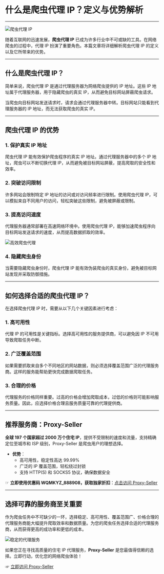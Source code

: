 # 什么是爬虫代理 IP？定义与优势解析

---

![爬虫代理 IP](https://dl.922proxy.com/files/img/202402/65c2fe75f0bad.png)

随着互联网的迅速发展，**爬虫代理 IP** 已成为许多行业中不可或缺的工具。在网络爬虫的过程中，代理 IP 扮演了重要角色。本篇文章将详细解析爬虫代理 IP 的定义以及它所带来的优势。

---

## 什么是爬虫代理 IP？

简单来说，爬虫代理 IP 是通过代理服务器为网络爬虫提供的 IP 地址。这些 IP 地址属于代理服务器，用于隐藏爬虫的真实 IP，从而避免目标网站屏蔽爬虫请求。

当爬虫向目标网站发送请求时，请求会通过代理服务器中转。目标网站只能看到代理服务器的 IP 地址，而无法获取爬虫的真实 IP。

---

## 爬虫代理 IP 的优势

### 1. 保护真实 IP 地址

爬虫代理 IP 能有效保护爬虫程序的真实 IP 地址。通过代理服务器中的多个 IP 地址，爬虫可以不断切换代理 IP，从而避免被目标网站屏蔽，提高爬取的安全性和效率。

### 2. 突破访问限制

许多网站会限制特定 IP 地址的访问或对访问频率进行限制。使用爬虫代理 IP，可以模拟来自不同用户的访问，轻松突破这些限制，避免被屏蔽或限制。

### 3. 提高访问速度

代理服务器通常部署在高速网络环境中。使用爬虫代理 IP，能够加速爬虫程序向目标网站发送请求的速度，从而提高数据抓取的效率。

![高效爬虫代理](https://dl.922proxy.com/files/img/202402/65c2fef16ac40.png)

### 4. 隐藏爬虫身份

当需要隐藏爬虫身份时，爬虫代理 IP 能有效伪装爬虫的真实身份，避免被目标网站发现并采取防御措施。

---

## 如何选择合适的爬虫代理 IP？

在选择爬虫代理 IP 时，需要从以下几个关键因素进行考虑：

### 1. 高可用性

代理 IP 的可用性是关键指标。选择高可用性的服务提供商，可以避免因 IP 不可用导致爬取任务中断。

### 2. 广泛覆盖范围

如果需要抓取来自多个不同地区的网站数据，则必须选择覆盖范围广泛的代理服务商。这样的服务能帮助更快完成数据爬取任务。

### 3. 合理的价格

代理服务的价格同样重要。过高的价格会增加爬取成本，过低的价格则可能影响服务质量。因此，应选择价格合理且服务质量可靠的代理提供商。

---

## 推荐服务商：Proxy-Seller

**全球 197 个国家超过 2000 万个住宅 IP**，提供不受限制的速度和流量，支持精确定位至城市和 ISP 级别，Proxy-Seller 是爬虫用户的理想选择。

- **优势**：
  - 高可用性，稳定性高达 99.99%
  - 广泛的 IP 覆盖范围，轻松绕过封锁
  - 支持 HTTP(S) 和 SOCKS5 协议，确保数据安全

☞ **立即使用优惠码 WQMKYZ_888908，获取独家折扣**：[点击访问 Proxy-Seller](https://bit.ly/proxy-seller-coupon)

---

## 选择可靠的服务商至关重要

作为爬虫任务中不可缺少的一环，选择稳定、高可用性、覆盖范围广、价格合理的代理服务商能大幅提升爬取效率和数据质量。为您的爬虫任务选择合适的代理服务商，从而获得更高的成功率和更低的成本。

![稳定的代理服务](https://dl.922proxy.com/files/img/202402/65c2ff0bd79ee.png)

如果您正在寻找高质量的住宅 IP 代理服务，**Proxy-Seller** 是您最值得信赖的选择。立即行动，优化您的网络爬虫体验！

☞ [立即访问 Proxy-Seller](https://bit.ly/proxy-seller-coupon)
